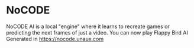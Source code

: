 # NoCODE
NoCODE AI is a local "engine" where it learns to recreate games or predicting the next frames of just a video.
You can now play Flappy Bird AI Generated in https://nocode.unaux.com
